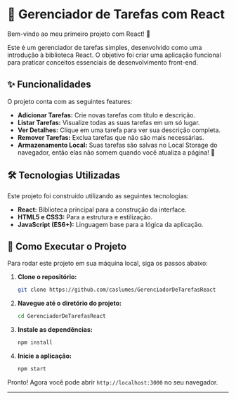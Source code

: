 # 📝 Gerenciador de Tarefas com React

Bem-vindo ao meu primeiro projeto com React! 🚀

Este é um gerenciador de tarefas simples, desenvolvido como uma introdução à biblioteca React. O objetivo foi criar uma aplicação funcional para praticar conceitos essenciais de desenvolvimento front-end.

## ✨ Funcionalidades

O projeto conta com as seguintes features:

-   **Adicionar Tarefas:** Crie novas tarefas com título e descrição.
-   **Listar Tarefas:** Visualize todas as suas tarefas em um só lugar.
-   **Ver Detalhes:** Clique em uma tarefa para ver sua descrição completa.
-   **Remover Tarefas:** Exclua tarefas que não são mais necessárias.
-   **Armazenamento Local:** Suas tarefas são salvas no Local Storage do navegador, então elas não somem quando você atualiza a página! 💾

## 🛠️ Tecnologias Utilizadas

Este projeto foi construído utilizando as seguintes tecnologias:

-   **React:** Biblioteca principal para a construção da interface.
-   **HTML5 e CSS3:** Para a estrutura e estilização.
-   **JavaScript (ES6+):** Linguagem base para a lógica da aplicação.

## 🚀 Como Executar o Projeto

Para rodar este projeto em sua máquina local, siga os passos abaixo:

1.  **Clone o repositório:**
    ```bash
    git clone https://github.com/caslumes/GerenciadorDeTarefasReact
    ```
2.  **Navegue até o diretório do projeto:**
    ```bash
    cd GerenciadorDeTarefasReact
    ```
3.  **Instale as dependências:**
    ```bash
    npm install
    ```
4.  **Inicie a aplicação:**
    ```bash
    npm start
    ```

Pronto! Agora você pode abrir `http://localhost:3000` no seu navegador.

---